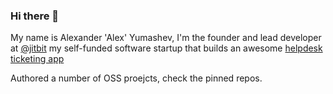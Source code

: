 ### Hi there 👋

My name is Alexander 'Alex' Yumashev, I'm the founder and lead developer at [@jitbit](https://github.com/jitbit) my self-funded software startup that builds an awesome [helpdesk ticketing app](https://jitbit.github.com/helpdesk/)

Authored a number of OSS proejcts, check the pinned repos.

<!--
**alex-jitbit/alex-jitbit** is a ✨ _special_ ✨ repository because its `README.md` (this file) appears on your GitHub profile.

Here are some ideas to get you started:

- 🔭 I’m currently working on ...
- 🌱 I’m currently learning ...
- 👯 I’m looking to collaborate on ...
- 🤔 I’m looking for help with ...
- 💬 Ask me about ...
- 📫 How to reach me: ...
- 😄 Pronouns: ...
- ⚡ Fun fact: ...
-->
